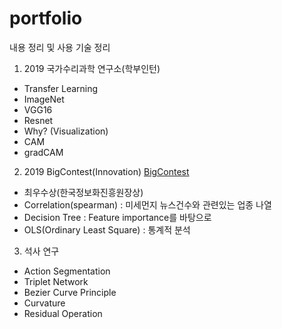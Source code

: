 # portfolio
내용 정리 및 사용 기술 정리

1. 2019 국가수리과학 연구소(학부인턴)
- Transfer Learning
 - ImageNet
 - VGG16
 - Resnet
- Why? (Visualization)
 - CAM
 - gradCAM

2. 2019 BigContest(Innovation)
[BigContest](https://github.com/SM-Jang/portfolio/blob/main/BigContest)
- 최우수상(한국정보화진흥원장상)
- Correlation(spearman)
: 미세먼지 뉴스건수와 관련있는 업종 나열
- Decision Tree
: Feature importance를 바탕으로 
- OLS(Ordinary Least Square)
: 통계적 분석

3. 석사 연구
- Action Segmentation
 - Triplet Network
 - Bezier Curve Principle
 - Curvature
 - Residual Operation
